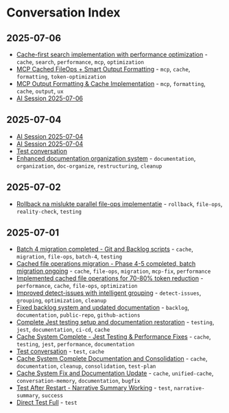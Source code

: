 # Conversation Index

## 2025-07-06

- [Cache-first search implementation with performance optimization](2025-07-06-22-23-26-cache-first-search-implementation-with-performance.md) - `cache`, `search`, `performance`, `mcp`, `optimization`
- [MCP Cached FileOps + Smart Output Formatting](2025-07-06-21-21-41-mcp-cached-fileops-smart-output-formatting.md) - `mcp`, `cache`, `formatting`, `token-optimization`
- [MCP Output Formatting & Cache Implementation](2025-07-06-21-20-52-mcp-output-formatting-cache-implementation.md) - `mcp`, `formatting`, `cache`, `output`, `ux`
- [AI Session 2025-07-06](2025-07-06-12-02-43-ai-session-2025-07-06.md)

## 2025-07-04

- [AI Session 2025-07-04](2025-07-04-23-21-52-ai-session-2025-07-04.md)
- [AI Session 2025-07-04](2025-07-04-19-01-00-ai-session-2025-07-04.md)
- [Test conversation](2025-07-04-12-28-15-test-conversation.md)
- [Enhanced documentation organization system](2025-07-04-10-43-27-enhanced-documentation-organization-system.md) - `documentation`, `organization`, `doc-organize`, `restructuring`, `cleanup`

## 2025-07-02

- [Rollback na mislukte parallel file-ops implementatie](2025-07-02-14-21-51-rollback-na-mislukte-parallel-file-ops-implementat.md) - `rollback`, `file-ops`, `reality-check`, `testing`

## 2025-07-01

- [Batch 4 migration completed - Git and Backlog scripts](2025-07-01-23-24-59-batch-4-migration-completed-git-and-backlog-script.md) - `cache`, `migration`, `file-ops`, `batch-4`, `testing`
- [Cached file operations migration - Phase 4-5 completed, batch migration ongoing](2025-07-01-23-09-29-cached-file-operations-migration-phase-4-5-complet.md) - `cache`, `file-ops`, `migration`, `mcp-fix`, `performance`
- [Implemented cached file operations for 70-80% token reduction](2025-07-01-21-59-13-implemented-cached-file-operations-for-70-80-token.md) - `performance`, `cache`, `file-ops`, `optimization`
- [Improved detect-issues with intelligent grouping](2025-07-01-21-07-08-improved-detect-issues-with-intelligent-grouping.md) - `detect-issues`, `grouping`, `optimization`, `cleanup`
- [Fixed backlog system and updated documentation](2025-07-01-20-41-05-fixed-backlog-system-and-updated-documentation.md) - `backlog`, `documentation`, `public-repo`, `github-actions`
- [Complete Jest testing setup and documentation restoration](2025-07-01-16-47-43-complete-jest-testing-setup-and-documentation-rest.md) - `testing`, `jest`, `documentation`, `ci-cd`, `cache`
- [Cache System Complete - Jest Testing & Performance Fixes](2025-07-01-15-58-32-cache-system-complete-jest-testing-performance-fix.md) - `cache`, `testing`, `jest`, `performance`, `documentation`
- [Test conversation](2025-07-01-15-13-25-test-conversation.md) - `test`, `cache`
- [Cache System Complete Documentation and Consolidation](2025-07-01-14-27-52-cache-system-complete-documentation-and-consolidat.md) - `cache`, `documentation`, `cleanup`, `consolidation`, `test-plan`
- [Cache System Fix and Documentation Update](2025-07-01-13-24-44-cache-system-fix-and-documentation-update.md) - `cache`, `unified-cache`, `conversation-memory`, `documentation`, `bugfix`
- [Test After Restart - Narrative Summary Working](2025-07-01-12-28-58-test-after-restart-narrative-summary-working.md) - `test`, `narrative-summary`, `success`
- [Direct Test Full](2025-07-01-12-17-18-direct-test-full.md) - `test`

